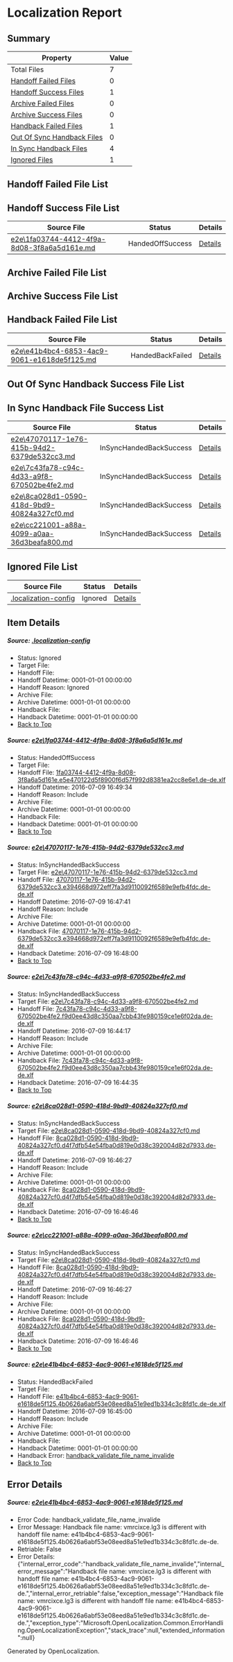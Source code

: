 # <a name='report-top'></a> Localization Report

## Summary
 Property | Value 
 -------- | ----- 
 Total Files | 7
[ Handoff Failed Files ](#handoff-failed-list)| 0
[ Handoff Success Files ](#handoff-success-list)| 1
[ Archive Failed Files ](#archive-failed-list)| 0
[ Archive Success Files ](#archive-success-list)| 0
[ Handback Failed Files ](#handback-failed-list)| 1
[ Out Of Sync Handback Files ](#outofsync-handback-success-list)| 0
[ In Sync Handback Files ](#insync-handback-success-list)| 4
[ Ignored Files ](#ignored-list)| 1

## <a name='handoff-failed-list'></a> Handoff Failed File List

## <a name='handoff-success-list'></a> Handoff Success File List
 Source File | Status | Details 
 ----------- | ------ | ------- 
 [e2e\1fa03744-4412-4f9a-8d08-3f8a6a5d161e.md](https://github.com/OpenLocalizationTestOrg/oltest/blob/851acc1275daebd10780182067f0c9b09ce8bf10/e2e/1fa03744-4412-4f9a-8d08-3f8a6a5d161e.md) | HandedOffSuccess | [Details](#ef275a6933e9792a2bc442a21fbc13e036cf51fe1)

## <a name='archive-failed-list'></a> Archive Failed File List

## <a name='archive-success-list'></a> Archive Success File List

## <a name='handback-failed-list'></a> Handback Failed File List
 Source File | Status | Details 
 ----------- | ------ | ------- 
 [e2e\e41b4bc4-6853-4ac9-9061-e1618de5f125.md](https://github.com/OpenLocalizationTestOrg/oltest/blob/fc13f58683ff74f432655e49113f1c81feea9eff/e2e/e41b4bc4-6853-4ac9-9061-e1618de5f125.md) | HandedBackFailed | [Details](#d2b5ef1be6180834ada3df154ac424efd746f50c6)

## <a name='outofsync-handback-success-list'></a> Out Of Sync Handback Success File List

## <a name='insync-handback-success-list'></a> In Sync Handback File Success List
 Source File | Status | Details 
 ----------- | ------ | ------- 
 [e2e\47070117-1e76-415b-94d2-6379de532cc3.md](https://github.com/OpenLocalizationTestOrg/oltest/blob/1aefb33a082ef6c86d2d0cfd2c646a2c676b3530/e2e/47070117-1e76-415b-94d2-6379de532cc3.md) | InSyncHandedBackSuccess | [Details](#158af0463548fa291180017d105f80942a3e93782)
 [e2e\7c43fa78-c94c-4d33-a9f8-670502be4fe2.md](https://github.com/OpenLocalizationTestOrg/oltest/blob/4a02cbb1939ebc15419c06e7bb2e9821939f1276/e2e/7c43fa78-c94c-4d33-a9f8-670502be4fe2.md) | InSyncHandedBackSuccess | [Details](#4a264c2851471736922df2d984716e5717f9bac23)
 [e2e\8ca028d1-0590-418d-9bd9-40824a327cf0.md](https://github.com/OpenLocalizationTestOrg/oltest/blob/e4794cceb293d121c9f1fa3f7c6b7d64bb4dc463/e2e/8ca028d1-0590-418d-9bd9-40824a327cf0.md) | InSyncHandedBackSuccess | [Details](#9330eec60b12c7ed572fe7655d6bee650a155d0a4)
 [e2e\cc221001-a88a-4099-a0aa-36d3beafa800.md](https://github.com/OpenLocalizationTestOrg/oltest/blob/851acc1275daebd10780182067f0c9b09ce8bf10/e2e/cc221001-a88a-4099-a0aa-36d3beafa800.md) | InSyncHandedBackSuccess | [Details](#9330eec60b12c7ed572fe7655d6bee650a155d0a5)

## <a name='ignored-list'></a> Ignored File List
 Source File | Status | Details 
 ----------- | ------ | ------- 
 [.localization-config](https://github.com/OpenLocalizationTestOrg/oltest/blob/851acc1275daebd10780182067f0c9b09ce8bf10/.localization-config) | Ignored | [Details](#3d4f252ac210baf56311d7e97dcc2db10974dbd20)

## Item Details
##### <a name='3d4f252ac210baf56311d7e97dcc2db10974dbd20'></a> Source: [.localization-config](https://github.com/OpenLocalizationTestOrg/oltest/blob/851acc1275daebd10780182067f0c9b09ce8bf10/.localization-config)
* Status: Ignored
* Target File: 
* Handoff File: 
* Handoff Datetime: 0001-01-01 00:00:00
* Handoff Reason: Ignored
* Archive File: 
* Archive Datetime: 0001-01-01 00:00:00
* Handback File: 
* Handback Datetime: 0001-01-01 00:00:00
* [Back to Top](#report-top)

##### <a name='ef275a6933e9792a2bc442a21fbc13e036cf51fe1'></a> Source: [e2e\1fa03744-4412-4f9a-8d08-3f8a6a5d161e.md](https://github.com/OpenLocalizationTestOrg/oltest/blob/851acc1275daebd10780182067f0c9b09ce8bf10/e2e/1fa03744-4412-4f9a-8d08-3f8a6a5d161e.md)
* Status: HandedOffSuccess
* Target File: 
* Handoff File: [1fa03744-4412-4f9a-8d08-3f8a6a5d161e.e5e470122d5f8900f6d57f992d8381ea2cc8e6e1.de-de.xlf](https://github.com/OpenLocalizationTestOrg/olhandoff-e2e/blob/59d2fb77cebb3e6ccbaf2b7b79671f292cd37aa1/ol-handoff/OpenLocalizationTestOrg/oltest-dede-fly/ci/ht/1fa03744-4412-4f9a-8d08-3f8a6a5d161e.e5e470122d5f8900f6d57f992d8381ea2cc8e6e1.de-de.xlf)
* Handoff Datetime: 2016-07-09 16:49:34
* Handoff Reason: Include
* Archive File: 
* Archive Datetime: 0001-01-01 00:00:00
* Handback File: 
* Handback Datetime: 0001-01-01 00:00:00
* [Back to Top](#report-top)

##### <a name='158af0463548fa291180017d105f80942a3e93782'></a> Source: [e2e\47070117-1e76-415b-94d2-6379de532cc3.md](https://github.com/OpenLocalizationTestOrg/oltest/blob/1aefb33a082ef6c86d2d0cfd2c646a2c676b3530/e2e/47070117-1e76-415b-94d2-6379de532cc3.md)
* Status: InSyncHandedBackSuccess
* Target File: [e2e\47070117-1e76-415b-94d2-6379de532cc3.md](https://github.com/OpenLocalizationTestOrg/oltest-dede-fly/blob/0e65803c00ea52dab00dab667374fcda23449520/e2e/47070117-1e76-415b-94d2-6379de532cc3.md)
* Handoff File: [47070117-1e76-415b-94d2-6379de532cc3.e394668d972eff7fa3d9110092f6589e9efb4fdc.de-de.xlf](https://github.com/OpenLocalizationTestOrg/olhandoff-e2e/blob/1e1f5bddd67e5946e4a64b80591b0963d4972086/ol-handoff/OpenLocalizationTestOrg/oltest-dede-fly/ci/ht/47070117-1e76-415b-94d2-6379de532cc3.e394668d972eff7fa3d9110092f6589e9efb4fdc.de-de.xlf)
* Handoff Datetime: 2016-07-09 16:47:41
* Handoff Reason: Include
* Archive File: 
* Archive Datetime: 0001-01-01 00:00:00
* Handback File: [47070117-1e76-415b-94d2-6379de532cc3.e394668d972eff7fa3d9110092f6589e9efb4fdc.de-de.xlf](https://github.com/OpenLocalizationTestOrg/olhandback-e2e/blob/4f36ed25c0e65b0aac903af406d30db740b9815d/ol-handback/OpenLocalizationTestOrg/oltest-dede-fly/ci/ht/47070117-1e76-415b-94d2-6379de532cc3.e394668d972eff7fa3d9110092f6589e9efb4fdc.de-de.xlf)
* Handback Datetime: 2016-07-09 16:48:00
* [Back to Top](#report-top)

##### <a name='4a264c2851471736922df2d984716e5717f9bac23'></a> Source: [e2e\7c43fa78-c94c-4d33-a9f8-670502be4fe2.md](https://github.com/OpenLocalizationTestOrg/oltest/blob/4a02cbb1939ebc15419c06e7bb2e9821939f1276/e2e/7c43fa78-c94c-4d33-a9f8-670502be4fe2.md)
* Status: InSyncHandedBackSuccess
* Target File: [e2e\7c43fa78-c94c-4d33-a9f8-670502be4fe2.md](https://github.com/OpenLocalizationTestOrg/oltest-dede-fly/blob/467b51ae299f752a3f04badac071ccdd0d4f61e4/e2e/7c43fa78-c94c-4d33-a9f8-670502be4fe2.md)
* Handoff File: [7c43fa78-c94c-4d33-a9f8-670502be4fe2.f9d0ee43d8c350aa7cbb43fe980159ce1e6f02da.de-de.xlf](https://github.com/OpenLocalizationTestOrg/olhandoff-e2e/blob/a0da9627f721d05f4f00e55d0ee0c555babb34f3/ol-handoff/OpenLocalizationTestOrg/oltest-dede-fly/ci/ht/7c43fa78-c94c-4d33-a9f8-670502be4fe2.f9d0ee43d8c350aa7cbb43fe980159ce1e6f02da.de-de.xlf)
* Handoff Datetime: 2016-07-09 16:44:17
* Handoff Reason: Include
* Archive File: 
* Archive Datetime: 0001-01-01 00:00:00
* Handback File: [7c43fa78-c94c-4d33-a9f8-670502be4fe2.f9d0ee43d8c350aa7cbb43fe980159ce1e6f02da.de-de.xlf](https://github.com/OpenLocalizationTestOrg/olhandback-e2e/blob/0406038bab116a1cdb8d657a69c597e95405eab8/ol-handback/OpenLocalizationTestOrg/oltest-dede-fly/ci/ht/7c43fa78-c94c-4d33-a9f8-670502be4fe2.f9d0ee43d8c350aa7cbb43fe980159ce1e6f02da.de-de.xlf)
* Handback Datetime: 2016-07-09 16:44:35
* [Back to Top](#report-top)

##### <a name='9330eec60b12c7ed572fe7655d6bee650a155d0a4'></a> Source: [e2e\8ca028d1-0590-418d-9bd9-40824a327cf0.md](https://github.com/OpenLocalizationTestOrg/oltest/blob/e4794cceb293d121c9f1fa3f7c6b7d64bb4dc463/e2e/8ca028d1-0590-418d-9bd9-40824a327cf0.md)
* Status: InSyncHandedBackSuccess
* Target File: [e2e\8ca028d1-0590-418d-9bd9-40824a327cf0.md](https://github.com/OpenLocalizationTestOrg/oltest-dede-fly/blob/f6c7d22e3621cbd55af6e6af35a99e5aaa892391/e2e/8ca028d1-0590-418d-9bd9-40824a327cf0.md)
* Handoff File: [8ca028d1-0590-418d-9bd9-40824a327cf0.d4f7dfb54e54fba0d819e0d38c392004d82d7933.de-de.xlf](https://github.com/OpenLocalizationTestOrg/olhandoff-e2e/blob/07b5724bb21bb227b6f92fddbac0e6d540a677b9/ol-handoff/OpenLocalizationTestOrg/oltest-dede-fly/ci/ht/8ca028d1-0590-418d-9bd9-40824a327cf0.d4f7dfb54e54fba0d819e0d38c392004d82d7933.de-de.xlf)
* Handoff Datetime: 2016-07-09 16:46:27
* Handoff Reason: Include
* Archive File: 
* Archive Datetime: 0001-01-01 00:00:00
* Handback File: [8ca028d1-0590-418d-9bd9-40824a327cf0.d4f7dfb54e54fba0d819e0d38c392004d82d7933.de-de.xlf](https://github.com/OpenLocalizationTestOrg/olhandback-e2e/blob/d5225a8451c9f8b401042c961664e261f2f110d6/ol-handback/OpenLocalizationTestOrg/oltest-dede-fly/ci/ht/8ca028d1-0590-418d-9bd9-40824a327cf0.d4f7dfb54e54fba0d819e0d38c392004d82d7933.de-de.xlf)
* Handback Datetime: 2016-07-09 16:46:46
* [Back to Top](#report-top)

##### <a name='9330eec60b12c7ed572fe7655d6bee650a155d0a5'></a> Source: [e2e\cc221001-a88a-4099-a0aa-36d3beafa800.md](https://github.com/OpenLocalizationTestOrg/oltest/blob/851acc1275daebd10780182067f0c9b09ce8bf10/e2e/cc221001-a88a-4099-a0aa-36d3beafa800.md)
* Status: InSyncHandedBackSuccess
* Target File: [e2e\8ca028d1-0590-418d-9bd9-40824a327cf0.md](https://github.com/OpenLocalizationTestOrg/oltest-dede-fly/blob/f6c7d22e3621cbd55af6e6af35a99e5aaa892391/e2e/8ca028d1-0590-418d-9bd9-40824a327cf0.md)
* Handoff File: [8ca028d1-0590-418d-9bd9-40824a327cf0.d4f7dfb54e54fba0d819e0d38c392004d82d7933.de-de.xlf](https://github.com/OpenLocalizationTestOrg/olhandoff-e2e/blob/07b5724bb21bb227b6f92fddbac0e6d540a677b9/ol-handoff/OpenLocalizationTestOrg/oltest-dede-fly/ci/ht/8ca028d1-0590-418d-9bd9-40824a327cf0.d4f7dfb54e54fba0d819e0d38c392004d82d7933.de-de.xlf)
* Handoff Datetime: 2016-07-09 16:46:27
* Handoff Reason: Include
* Archive File: 
* Archive Datetime: 0001-01-01 00:00:00
* Handback File: [8ca028d1-0590-418d-9bd9-40824a327cf0.d4f7dfb54e54fba0d819e0d38c392004d82d7933.de-de.xlf](https://github.com/OpenLocalizationTestOrg/olhandback-e2e/blob/d5225a8451c9f8b401042c961664e261f2f110d6/ol-handback/OpenLocalizationTestOrg/oltest-dede-fly/ci/ht/8ca028d1-0590-418d-9bd9-40824a327cf0.d4f7dfb54e54fba0d819e0d38c392004d82d7933.de-de.xlf)
* Handback Datetime: 2016-07-09 16:46:46
* [Back to Top](#report-top)

##### <a name='d2b5ef1be6180834ada3df154ac424efd746f50c6'></a> Source: [e2e\e41b4bc4-6853-4ac9-9061-e1618de5f125.md](https://github.com/OpenLocalizationTestOrg/oltest/blob/fc13f58683ff74f432655e49113f1c81feea9eff/e2e/e41b4bc4-6853-4ac9-9061-e1618de5f125.md)
* Status: HandedBackFailed
* Target File: 
* Handoff File: [e41b4bc4-6853-4ac9-9061-e1618de5f125.4b0626a6abf53e08eed8a51e9ed1b334c3c8fd1c.de-de.xlf](https://github.com/OpenLocalizationTestOrg/olhandoff-e2e/blob/2ebd0d591d64d8921edaea75707c25309853f83a/ol-handoff/OpenLocalizationTestOrg/oltest-dede-fly/ci/ht/e41b4bc4-6853-4ac9-9061-e1618de5f125.4b0626a6abf53e08eed8a51e9ed1b334c3c8fd1c.de-de.xlf)
* Handoff Datetime: 2016-07-09 16:45:00
* Handoff Reason: Include
* Archive File: 
* Archive Datetime: 0001-01-01 00:00:00
* Handback File: 
* Handback Datetime: 0001-01-01 00:00:00
* Handback Error: [handback_validate_file_name_invalide](#d2b5ef1be6180834ada3df154ac424efd746f50c6handback_validate_file_name_invalide)
* [Back to Top](#report-top)


## Error Details
##### <a name='d2b5ef1be6180834ada3df154ac424efd746f50c6handback_validate_file_name_invalide'></a> Source: [e2e\e41b4bc4-6853-4ac9-9061-e1618de5f125.md](#d2b5ef1be6180834ada3df154ac424efd746f50c6)
* Error Code: handback_validate_file_name_invalide
* Error Message: Handback file name: vmrcixce.lg3 is different with handoff file name: e41b4bc4-6853-4ac9-9061-e1618de5f125.4b0626a6abf53e08eed8a51e9ed1b334c3c8fd1c.de-de.
* Retriable: False
* Error Details: {"internal_error_code":"handback_validate_file_name_invalide","internal_error_message":"Handback file name: vmrcixce.lg3 is different with handoff file name: e41b4bc4-6853-4ac9-9061-e1618de5f125.4b0626a6abf53e08eed8a51e9ed1b334c3c8fd1c.de-de.","internal_error_retriable":false,"exception_message":"Handback file name: vmrcixce.lg3 is different with handoff file name: e41b4bc4-6853-4ac9-9061-e1618de5f125.4b0626a6abf53e08eed8a51e9ed1b334c3c8fd1c.de-de.","exception_type":"Microsoft.OpenLocalization.Common.ErrorHandling.OpenLocalizationException","stack_trace":null,"extended_information":null}


Generated by OpenLocalization.
